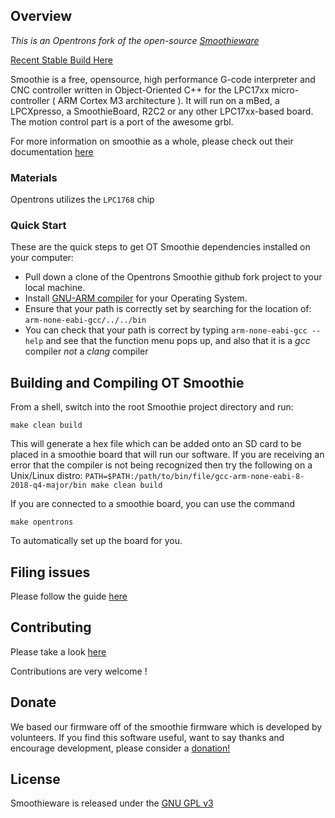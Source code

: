 ## Overview

*This is an Opentrons fork of the open-source [Smoothieware](https://github.com/smoothieware/smoothieware)*

[Recent Stable Build Here](https://github.com/Opentrons/SmoothiewareOT/tree/edge/FirmwareBin)

Smoothie is a free, opensource, high performance G-code interpreter and CNC controller written in Object-Oriented C++ for the LPC17xx micro-controller ( ARM Cortex M3 architecture ). It will run on a mBed, a LPCXpresso, a SmoothieBoard, R2C2 or any other LPC17xx-based board. The motion control part is a port of the awesome grbl.

For more information on smoothie as a whole, please check out their documentation [here](http://smoothieware.org/)

### Materials
Opentrons utilizes the `LPC1768` chip

### Quick Start
These are the quick steps to get OT Smoothie dependencies installed on your computer:
* Pull down a clone of the Opentrons Smoothie github fork project to your local machine.
* Install [GNU-ARM compiler](https://developer.arm.com/tools-and-software/open-source-software/developer-tools/gnu-toolchain/gnu-rm/downloads) for your Operating System.
* Ensure that your path is correctly set by searching for the location of: `arm-none-eabi-gcc/../../bin`
* You can check that your path is correct by typing `arm-none-eabi-gcc --help` and see that the function menu pops up, and also that it is a _gcc_ compiler *not* a _clang_ compiler

## Building and Compiling OT Smoothie
From a shell, switch into the root Smoothie project directory and run:
```
make clean build
```

This will generate a hex file which can be added onto an SD card to be placed in a smoothie board that will run our software. If you are receiving an error that the compiler is not
being recognized then try the following on a Unix/Linux distro: `PATH=$PATH:/path/to/bin/file/gcc-arm-none-eabi-8-2018-q4-major/bin make clean build`

If you are connected to a smoothie board, you can use the command
```
make opentrons
```
To automatically set up the board for you.

## Filing issues
Please follow the guide [here](https://github.com/Opentrons/opentrons/blob/edge/CONTRIBUTING.md#opening-issues)

## Contributing

Please take a look [here](https://github.com/Opentrons/opentrons/blob/edge/CONTRIBUTING.md#opening-pull-requests)

Contributions are very welcome !

## Donate
We based our firmware off of the smoothie firmware which is developed by volunteers. If you find this software useful, want to say thanks and encourage development, please consider a
[donation!](https://paypal.me/smoothieware)

## License

Smoothieware is released under the [GNU GPL v3](http://www.gnu.org/licenses/gpl-3.0.en.html)

